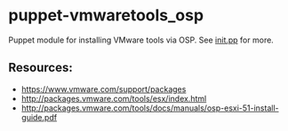 # puppet-vmwaretools_osp

Puppet module for installing VMware tools via OSP. See [init.pp](manifests/init.pp) for more.

Resources:
--
- https://www.vmware.com/support/packages
- http://packages.vmware.com/tools/esx/index.html
- http://packages.vmware.com/tools/docs/manuals/osp-esxi-51-install-guide.pdf

